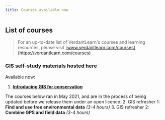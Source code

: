 ```yaml
---
title: Courses available now
---
```


## List of courses

> For an up-to-date list of VerdantLearn's courses and learning resources, please visit [www.verdantlearn.com/courses](https://verdantlearn.com/courses)


### GIS self-study materials hosted here

Available now:
1. **[Introducing GIS for conservation](https://courses.verdantlearn.org/gis-beginner-oe4bw/)**

The courses below ran in May 2021, and are in the process of being updated before we release them under an open licence:
2. GIS refresher 1: **Find and use free environmental data** *(3-4 hours)*
3. GIS refresher 2: **Combine GPS and field data** *(3-4 hours)*


<!-- Registration is open for our paid beginner GIS course:
1. **[Introducing GIS for conservation](https://verdantlearn-courses.webflow.io/courses/gis-beginners-nov-2021)** *(20 hours over 4 weeks)* - study from 22 November to 19 December 2021, **registration deadline** 13:00 UTC Friday 19 November 2021, **cost** £200-300 -->
